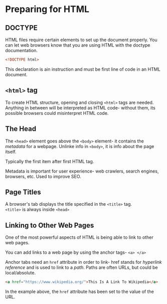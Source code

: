 # Preparing for HTML

## DOCTYPE
HTML files require certain elements to set up the document properly.  You can let web browsers know that you are using HTML with the doctype documentation.
```html
<!DOCTYPE html>
```
This declaration is ain instruction and must be first line of code in an HTML document.

## `<html>` tag
To create HTML structure, opening and closing `<html>` tags are needed.  Anything in between will be interpreted as HTML code- without them, its possible browsers could misinterpret HTML code.

## The Head
The `<head>` element goes above the `<body>` element- it contains the *metadata* for a webpage.  Unlinke info in `<body>`, it is info about the page itself.

Typically the first item after first HTML tag.

Metadata is important for user experience- web crawlers, search engines, browsers, etc.  Used to improve SEO.

## Page Titles
A browser's tab displays the title specified in the `<title>` tag.  
`<title>` is always inside `<head>`

## Linking to Other Web Pages
One of the most powerful aspects of HTML is being able to link to other web pages.

You can add links to a web page by using the anchor tags- `<a> </a>`

Anchor tabs need an `href` attribute in order to link- href stands for *hyperlink reference* and is used to link to a *path*.  Paths are often URLs, but could be local/absolute.
```html
<a href="https://www.wikipedia.org/">This Is A Link To Wikipedia</a>
```
In the example above, the `href` attribute has been set to the value of the URL.